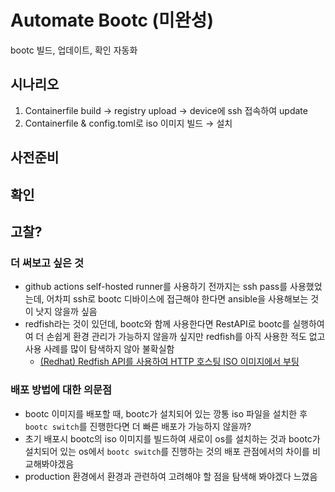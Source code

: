 # Automate Bootc (미완성)

bootc 빌드, 업데이트, 확인 자동화

## 시나리오

1. Containerfile build → registry upload → device에 ssh 접속하여 update
2. Containerfile & config.toml로 iso 이미지 빌드 → 설치

## 사전준비


## 확인


## 고찰?

### 더 써보고 싶은 것

- github actions self-hosted runner를 사용하기 전까지는 ssh pass를 사용했었는데, 어차피 ssh로 bootc 디바이스에 접근해야 한다면 ansible을 사용해보는 것이 낫지 않을까 싶음
- redfish라는 것이 있던데, bootc와 함께 사용한다면 RestAPI로 bootc를 실행하여여 더 손쉽게 환경 관리가 가능하지 않을까 싶지만 redfish를 아직 사용한 적도 없고 사용 사례를 많이 탐색하지 않아 불확실함
    - [(Redhat) Redfish API를 사용하여 HTTP 호스팅 ISO 이미지에서 부팅](https://docs.redhat.com/ko/documentation/openshift_container_platform_installation/4.13/html/installing_on_a_single_node/install-booting-from-an-iso-over-http-redfish_install-sno-installing-sno-with-the-assisted-installer)

### 배포 방법에 대한 의문점

- bootc 이미지를 배포할 때, bootc가 설치되어 있는 깡통 iso 파일을 설치한 후 `bootc switch`를 진행한다면 더 빠른 배포가 가능하지 않을까?
- 초기 배포시 bootc의 iso 이미지를 빌드하여 새로이 os를 설치하는 것과 bootc가 설치되어 있는 os에서 `bootc switch`를 진행하는 것의 배포 관점에서의 차이를 비교해봐야겠음
- production 환경에서 환경과 관련하여 고려해야 할 점을 탐색해 봐야겠다 느꼈음